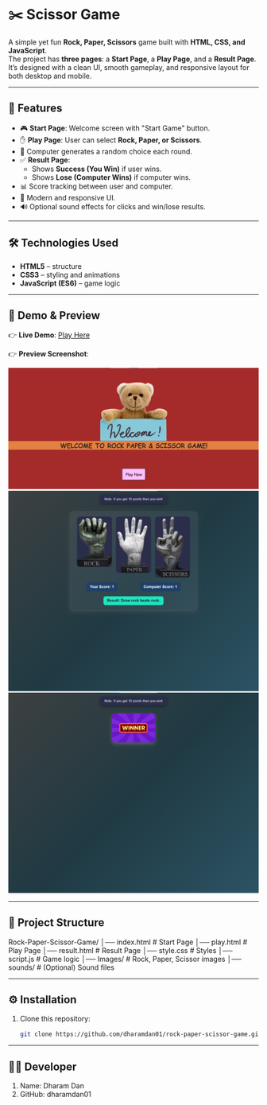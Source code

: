 # ✂️ Scissor Game

A simple yet fun **Rock, Paper, Scissors** game built with **HTML, CSS, and JavaScript**.  
The project has **three pages**: a **Start Page**, a **Play Page**, and a **Result Page**.  
It’s designed with a clean UI, smooth gameplay, and responsive layout for both desktop and mobile.  

---

## 🚀 Features
- 🎮 **Start Page**: Welcome screen with "Start Game" button.  
- ✋ **Play Page**: User can select **Rock, Paper, or Scissors**.  
- 🤖 Computer generates a random choice each round.  
- ✅ **Result Page**:
  - Shows **Success (You Win)** if user wins.
  - Shows **Lose (Computer Wins)** if computer wins.  
- 📊 Score tracking between user and computer.  
- 🎨 Modern and responsive UI.  
- 🔊 Optional sound effects for clicks and win/lose results.  

---

## 🛠️ Technologies Used
- **HTML5** – structure  
- **CSS3** – styling and animations  
- **JavaScript (ES6)** – game logic  

---

## 📸 Demo & Preview

👉 **Live Demo**: [Play Here](https://rock-paper-scissors-game-javascript.netlify.app/)  

👉 **Preview Screenshot**:  

![Preview](./assests/project-demo.png)
![Preview](./assests/project-demo-2.png)    
![Preview](./assests/project-demo-3.png)    

---

## 📂 Project Structure
Rock-Paper-Scissor-Game/
│── index.html # Start Page
│── play.html # Play Page
│── result.html # Result Page
│── style.css # Styles
│── script.js # Game logic
│── Images/ # Rock, Paper, Scissor images
│── sounds/ # (Optional) Sound files


---

## ⚙️ Installation
1. Clone this repository:
   ```bash
   git clone https://github.com/dharamdan01/rock-paper-scissor-game.git

---


## 👨‍💻 Developer
1. Name: Dharam Dan
2. GitHub: dharamdan01

